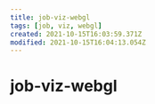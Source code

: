 ```yaml
---
title: job-viz-webgl
tags: [job, viz, webgl]
created: 2021-10-15T16:03:59.371Z
modified: 2021-10-15T16:04:13.054Z
---
```


# job-viz-webgl


